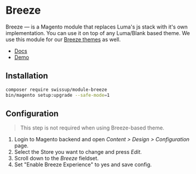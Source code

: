 # Breeze

Breeze — is a Magento module that replaces Luma's js stack with it's own
implementation. You can use it on top of any Luma/Blank based theme. We use
this module for our [Breeze themes](https://breezefront.com/) as well.

 - [Docs](https://breezefront.com/about)
 - [Demo](https://breeze.swissupdemo.com/)

## Installation

```bash
composer require swissup/module-breeze
bin/magento setup:upgrade --safe-mode=1
```

## Configuration

> This step is not required when using Breeze-based theme.

 1. Login to Magento backend and open _Content > Design > Configuration_ page.
 2. Select the Store you want to change and press _Edit_.
 3. Scroll down to the _Breeze_ fieldset.
 4. Set "Enable Breeze Experience" to yes and save config.
